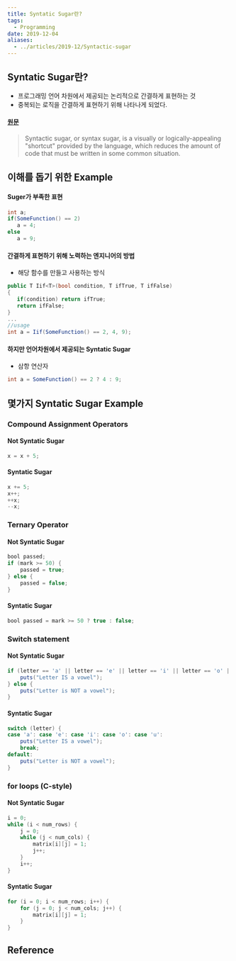 ```yaml
---
title: Syntatic Sugar란?
tags:
  - Programming
date: 2019-12-04
aliases: 
  - ../articles/2019-12/Syntactic-sugar
---
```


## Syntatic Sugar란?
- 프로그래밍 언어 차원에서 제공되는 논리적으로 간결하게 표현하는 것
- 중복되는 로직을 간결하게 표현하기 위해 나타나게 되었다.

#### [원문](https://www.quora.com/What-is-syntactic-sugar-in-programming-languages)
> Syntactic sugar, or syntax sugar, is a visually or logically-appealing "shortcut" provided by the language, which reduces the amount of code that must be written in some common situation.


## 이해를 돕기 위한 Example

#### Suger가 부족한 표현
```c#
int a;
if(SomeFunction() == 2)
   a = 4;
else
   a = 9;
```

#### 간결하게 표현하기 위해 노력하는 엔지니어의 방법
- 해당 함수를 만들고 사용하는 방식

```c#
public T Iif<T>(bool condition, T ifTrue, T ifFalse)
{
   if(condition) return ifTrue;
   return ifFalse;
}
...
//usage
int a = Iif(SomeFunction() == 2, 4, 9);
```

#### 하지만 언어차원에서 제공되는 Syntatic Sugar
- 삼항 연산자
```c#
int a = SomeFunction() == 2 ? 4 : 9;
```


## 몇가지 Syntatic Sugar Example
### Compound Assignment Operators
#### Not Syntatic Sugar
```java
x = x + 5;
```
#### Syntatic Sugar
```java
x += 5;
x++;
++x;
--x;
```

### Ternary Operator
#### Not Syntatic Sugar
```java
bool passed;
if (mark >= 50) {
    passed = true;
} else {
    passed = false;
}
```

#### Syntatic Sugar
```java
bool passed = mark >= 50 ? true : false;
```

### Switch statement
#### Not Syntatic Sugar
```java
if (letter == 'a' || letter == 'e' || letter == 'i' || letter == 'o' || letter == 'u') {
	puts("Letter IS a vowel");
} else {
	puts("Letter is NOT a vowel");
}
```

#### Syntatic Sugar
```java
switch (letter) {
case 'a': case 'e': case 'i': case 'o': case 'u':
	puts("Letter IS a vowel");
	break;
default:
	puts("Letter is NOT a vowel");
}
```

### for loops (C-style)
#### Not Syntatic Sugar
```c
i = 0;
while (i < num_rows) {
	j = 0;
	while (j < num_cols) {
		matrix[i][j] = 1;
		j++;
	}
	i++;
}
```

#### Syntatic Sugar
```c
for (i = 0; i < num_rows; i++) {
	for (j = 0; j < num_cols; j++) {
		matrix[i][j] = 1;
	}
}
```



## Reference
